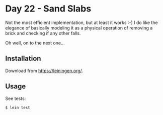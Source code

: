 # Day 22 - Sand Slabs

Not the most efficient implementation, but at least it works :-) I do like the elegance of basically modeling
it as a physical operation of removing a brick and checking if any other falls.

Oh well, on to the next one...

## Installation

Download from https://leiningen.org/.

## Usage

See tests:

    $ lein test
